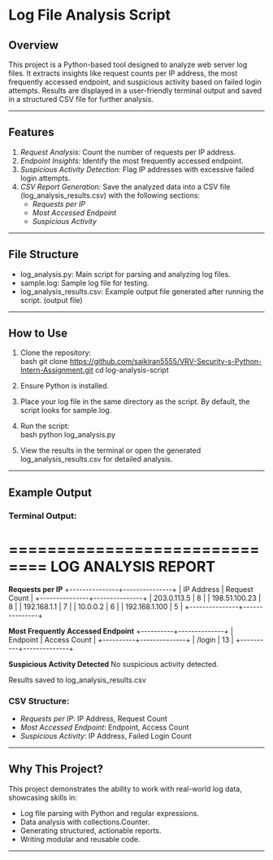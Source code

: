 # Log File Analysis Script  

## Overview  
This project is a Python-based tool designed to analyze web server log files. It extracts insights like request counts per IP address, the most frequently accessed endpoint, and suspicious activity based on failed login attempts. Results are displayed in a user-friendly terminal output and saved in a structured CSV file for further analysis.

---

## Features  
1. *Request Analysis:* Count the number of requests per IP address.  
2. *Endpoint Insights:* Identify the most frequently accessed endpoint.  
3. *Suspicious Activity Detection:* Flag IP addresses with excessive failed login attempts.  
4. *CSV Report Generation:* Save the analyzed data into a CSV file (log_analysis_results.csv) with the following sections:  
   - *Requests per IP*  
   - *Most Accessed Endpoint*  
   - *Suspicious Activity*  

---

## File Structure  
- log_analysis.py: Main script for parsing and analyzing log files.  
- sample.log: Sample log file for testing.  
- log_analysis_results.csv: Example output file generated after running the script. (output file)

---

## How to Use  
1. Clone the repository:  
   bash
   git clone https://github.com/saikiran5555/VRV-Security-s-Python-Intern-Assignment.git
   cd log-analysis-script
     

2. Ensure Python is installed.  

3. Place your log file in the same directory as the script. By default, the script looks for sample.log.  

4. Run the script:  
   bash
   python log_analysis.py
     

5. View the results in the terminal or open the generated log_analysis_results.csv for detailed analysis.

---

## Example Output  
### Terminal Output:  

==============================
     LOG ANALYSIS REPORT     
==============================


**Requests per IP**
+---------------+---------------+
| IP Address    | Request Count |
+---------------+---------------+
| 203.0.113.5   | 8             |
| 198.51.100.23 | 8             |
| 192.168.1.1   | 7             |
| 10.0.0.2      | 6             |
| 192.168.1.100 | 5             |
+---------------+---------------+

**Most Frequently Accessed Endpoint**
+----------+--------------+
| Endpoint | Access Count |
+----------+--------------+
| /login   | 13           |
+----------+--------------+

**Suspicious Activity Detected**
No suspicious activity detected.

Results saved to log_analysis_results.csv



### CSV Structure:  
- *Requests per IP*: IP Address, Request Count  
- *Most Accessed Endpoint*: Endpoint, Access Count  
- *Suspicious Activity*: IP Address, Failed Login Count  

---

## Why This Project?  
This project demonstrates the ability to work with real-world log data, showcasing skills in:  
- Log file parsing with Python and regular expressions.  
- Data analysis with collections.Counter.  
- Generating structured, actionable reports.  
- Writing modular and reusable code.  

---
